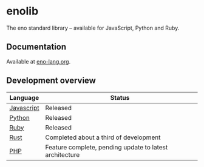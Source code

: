 # enolib

The eno standard library – available for JavaScript, Python and Ruby.

## Documentation

Available at [eno-lang.org](https://eno-lang.org/).

## Development overview

| Language | Status |
|  -- | -- |
| [Javascript](https://github.com/eno-lang/enolib/tree/master/javascript) | Released |
| [Python](https://github.com/eno-lang/enolib/tree/master/python) | Released |
| [Ruby](https://github.com/eno-lang/enolib/tree/master/ruby)  | Released |
| [Rust](https://github.com/eno-lang/enolib/tree/rust/rust)  | Completed about a third of development |
| [PHP](https://github.com/eno-lang/enolib/tree/php/php)  | Feature complete, pending update to latest architecture |
